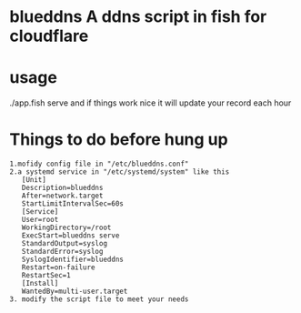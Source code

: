 blueddns
A ddns script in fish for cloudflare
========
# usage
  ./app.fish serve
  and if things work nice it will update your record each hour
# Things to do before hung up
 ```
 1.mofidy config file in "/etc/blueddns.conf"
 2.a systemd service in "/etc/systemd/system" like this
    [Unit]
    Description=blueddns
    After=network.target
    StartLimitIntervalSec=60s
    [Service]
    User=root
    WorkingDirectory=/root
    ExecStart=blueddns serve
    StandardOutput=syslog
    StandardError=syslog
    SyslogIdentifier=blueddns
    Restart=on-failure
    RestartSec=1
    [Install]
    WantedBy=multi-user.target
 3. modify the script file to meet your needs
 ```
